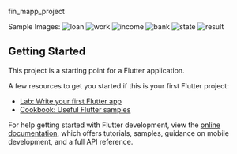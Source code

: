 fin_mapp_project

Sample Images:
![loan](https://github.com/Jitender-yaduvanshi/finmapp_assignment/assets/50441338/eab39e00-1083-4cfe-a704-051a85d3fa2e)
![work](https://github.com/Jitender-yaduvanshi/finmapp_assignment/assets/50441338/bb6c15de-bec7-4e2f-a5ea-988a01f686f9)
![income](https://github.com/Jitender-yaduvanshi/finmapp_assignment/assets/50441338/b8be9118-08c0-4d84-90b7-e4428f9b904b)
![bank](https://github.com/Jitender-yaduvanshi/finmapp_assignment/assets/50441338/63b80d70-4d05-4796-84c7-fe2b45ef63c8)
![state](https://github.com/Jitender-yaduvanshi/finmapp_assignment/assets/50441338/0e5cdb60-ba25-485e-a0b1-c3ff6fddfd6b)
![result](https://github.com/Jitender-yaduvanshi/finmapp_assignment/assets/50441338/80fc79a3-dd65-4c65-b6b1-cb127e68accb)



## Getting Started

This project is a starting point for a Flutter application.

A few resources to get you started if this is your first Flutter project:

- [Lab: Write your first Flutter app](https://docs.flutter.dev/get-started/codelab)
- [Cookbook: Useful Flutter samples](https://docs.flutter.dev/cookbook)

For help getting started with Flutter development, view the
[online documentation](https://docs.flutter.dev/), which offers tutorials,
samples, guidance on mobile development, and a full API reference.
